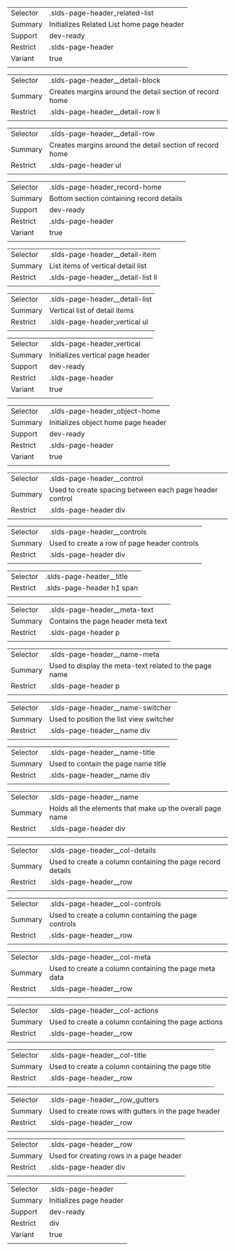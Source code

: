 
|  |  |
|-------|-------|
| Selector | .slds-page-header_related-list |
| Summary | Initializes Related List home page header |
| Support | dev-ready |
| Restrict | .slds-page-header |
| Variant | true |
|  |  |


|  |  |
|-------|-------|
| Selector | .slds-page-header__detail-block |
| Summary | Creates margins around the detail section of record home |
| Restrict | .slds-page-header__detail-row li |
|  |  |


|  |  |
|-------|-------|
| Selector | .slds-page-header__detail-row |
| Summary | Creates margins around the detail section of record home |
| Restrict | .slds-page-header ul |
|  |  |


|  |  |
|-------|-------|
| Selector | .slds-page-header_record-home |
| Summary | Bottom section containing record details |
| Support | dev-ready |
| Restrict | .slds-page-header |
| Variant | true |
|  |  |


|  |  |
|-------|-------|
| Selector | .slds-page-header__detail-item |
| Summary | List items of vertical detail list |
| Restrict | .slds-page-header__detail-list li |
|  |  |


|  |  |
|-------|-------|
| Selector | .slds-page-header__detail-list |
| Summary | Vertical list of detail items |
| Restrict | .slds-page-header_vertical ul |
|  |  |


|  |  |
|-------|-------|
| Selector | .slds-page-header_vertical |
| Summary | Initializes vertical page header |
| Support | dev-ready |
| Restrict | .slds-page-header |
| Variant | true |
|  |  |


|  |  |
|-------|-------|
| Selector | .slds-page-header_object-home |
| Summary | Initializes object home page header |
| Support | dev-ready |
| Restrict | .slds-page-header |
| Variant | true |
|  |  |


|  |  |
|-------|-------|
| Selector | .slds-page-header__control |
| Summary | Used to create spacing between each page header control |
| Restrict | .slds-page-header div |
|  |  |


|  |  |
|-------|-------|
| Selector | .slds-page-header__controls |
| Summary | Used to create a row of page header controls |
| Restrict | .slds-page-header div |
|  |  |


|  |  |
|-------|-------|
| Selector | .slds-page-header__title |
| Restrict | .slds-page-header h1 span |
|  |  |


|  |  |
|-------|-------|
| Selector | .slds-page-header__meta-text |
| Summary | Contains the page header meta text |
| Restrict | .slds-page-header p |
|  |  |


|  |  |
|-------|-------|
| Selector | .slds-page-header__name-meta |
| Summary | Used to display the meta-text related to the page name |
| Restrict | .slds-page-header p |
|  |  |


|  |  |
|-------|-------|
| Selector | .slds-page-header__name-switcher |
| Summary | Used to position the list view switcher |
| Restrict | .slds-page-header__name div |
|  |  |


|  |  |
|-------|-------|
| Selector | .slds-page-header__name-title |
| Summary | Used to contain the page name title |
| Restrict | .slds-page-header__name div |
|  |  |


|  |  |
|-------|-------|
| Selector | .slds-page-header__name |
| Summary | Holds all the elements that make up the overall page name |
| Restrict | .slds-page-header div |
|  |  |


|  |  |
|-------|-------|
| Selector | .slds-page-header__col-details |
| Summary | Used to create a column containing the page record details |
| Restrict | .slds-page-header__row |
|  |  |


|  |  |
|-------|-------|
| Selector | .slds-page-header__col-controls |
| Summary | Used to create a column containing the page controls |
| Restrict | .slds-page-header__row |
|  |  |


|  |  |
|-------|-------|
| Selector | .slds-page-header__col-meta |
| Summary | Used to create a column containing the page meta data |
| Restrict | .slds-page-header__row |
|  |  |


|  |  |
|-------|-------|
| Selector | .slds-page-header__col-actions |
| Summary | Used to create a column containing the page actions |
| Restrict | .slds-page-header__row |
|  |  |


|  |  |
|-------|-------|
| Selector | .slds-page-header__col-title |
| Summary | Used to create a column containing the page title |
| Restrict | .slds-page-header__row |
|  |  |


|  |  |
|-------|-------|
| Selector | .slds-page-header__row_gutters |
| Summary | Used to create rows with gutters in the page header |
| Restrict | .slds-page-header__row |
|  |  |


|  |  |
|-------|-------|
| Selector | .slds-page-header__row |
| Summary | Used for creating rows in a page header |
| Restrict | .slds-page-header div |
|  |  |


|  |  |
|-------|-------|
| Selector | .slds-page-header |
| Summary | Initializes page header |
| Support | dev-ready |
| Restrict | div |
| Variant | true |
|  |  |

